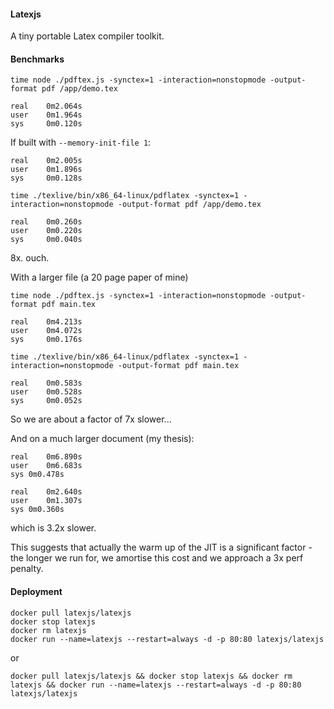 #### Latexjs

A tiny portable Latex compiler toolkit.


#### Benchmarks

```
time node ./pdftex.js -synctex=1 -interaction=nonstopmode -output-format pdf /app/demo.tex
```

```
real    0m2.064s
user    0m1.964s
sys     0m0.120s
```
If built with `--memory-init-file 1`:
```
real    0m2.005s
user    0m1.896s
sys     0m0.128s
```

```
time ./texlive/bin/x86_64-linux/pdflatex -synctex=1 -interaction=nonstopmode -output-format pdf /app/demo.tex
```
```
real    0m0.260s
user    0m0.220s
sys     0m0.040s
```
8x. ouch.

With a larger file (a 20 page paper of mine)
```
time node ./pdftex.js -synctex=1 -interaction=nonstopmode -output-format pdf main.tex
```
```
real    0m4.213s
user    0m4.072s
sys     0m0.176s
```

```
time ./texlive/bin/x86_64-linux/pdflatex -synctex=1 -interaction=nonstopmode -output-format pdf main.tex
```
```
real    0m0.583s
user    0m0.528s
sys     0m0.052s
```
So we are about a factor of 7x slower...

And on a much larger document (my thesis):

```
real	0m6.890s
user	0m6.683s
sys	0m0.478s
```

```
real	0m2.640s
user	0m1.307s
sys	0m0.360s
```

which is 3.2x slower.

This suggests that actually the warm up of the JIT is a significant factor - the longer we run for, we amortise this cost and we approach a 3x perf penalty.



#### Deployment

```
docker pull latexjs/latexjs
docker stop latexjs
docker rm latexjs
docker run --name=latexjs --restart=always -d -p 80:80 latexjs/latexjs
```
or
```
docker pull latexjs/latexjs && docker stop latexjs && docker rm latexjs && docker run --name=latexjs --restart=always -d -p 80:80 latexjs/latexjs
```
